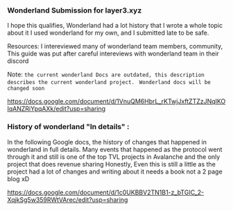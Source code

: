 

<h3> Wonderland Submission for layer3.xyz</h3>


I hope this qualifies, Wonderland had a lot history that I wrote a whole topic about it
I used wonderland for my own, and I submitted late to be safe. 

Resources: I intereviewed many of wonderland team members, community, This guide was put after careful intereviews with wonderland team in their discord

Note: 
`the current wonderland Docs are outdated, this description describes the current wonderland project. `
`Wonderland docs will be changed soon`

https://docs.google.com/document/d/1VnuQM6HbrL_rKTwjJxftZTZzJNqIKOIqANZRiYpqAXk/edit?usp=sharing











<h3> History of wonderland "In details" : </h3>


In the following Google docs, the history of changes that happened in wonderland in full details. Many events that happened as the protocol went through it and still
is one of the top TVL projects in Avalanche and the only project that does revenue sharing 
Honestly, Even this is still a little as the project had a lot of changes and writing about it needs a book not a 2 page blog xD



https://docs.google.com/document/d/1c0UKBBV2TN1B1-z_bTGIC_2-XqjkSg5w359RWtVArec/edit?usp=sharing

